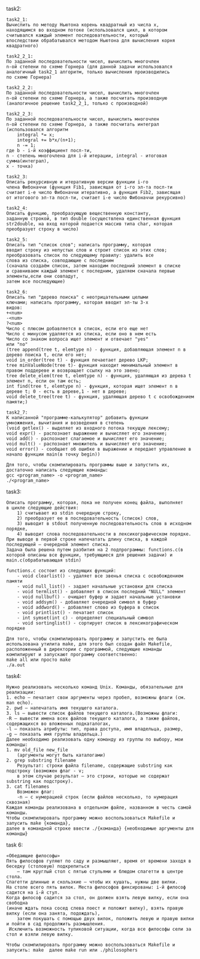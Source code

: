 task2:

    task2_1:
    Вычислить по методу Ньютона корень квадратный из числа x,
    находящимся во входном потоке (использовался цикл, в котором 
    считывался каждый элемент последовательности, который
    впоследствии обрабатывался методом Ньютона для вычисления корня
    квадратного)

    task2_2_1:
    По заданной последовательности чисел, вычислить многочлен
    n-ой степени по схеме Горнера (для данной задачи использовался
    аналогичный task2_1 алгоритм, только вычисления производились
    по схеме Горнера)

    task2_2_2:
    По заданной последовательности чисел, вычислить многочлен
    n-ой степени по схеме Горнера, а также посчитать производную 
    (аналогичное решение task2_2_1, только с производной)

    task2_2_3:
    По заданной последовательности чисел, вычислить многочлен
    n-ой степени по схеме Горнера, а также посчитать интеграл
    (использовался алгоритм  
        integral *= x;
        integral += b*x/(n+1);
        n -= 1;
    где b - i-й коэффициент посл-ти, 
    n - степень многочлена для i-й итерации, integral - итоговая сумма(интеграл), 
    x - точка)
	
    task2_3:
    Описать рекурсивную и итеративную версии функции i-го
    члена Фибоначчи (функция Fib1, зависящая от i-го эл-та посл-ти
    считает i-е число Фибоначчи итеративно, а функция Fib2, зависящая
    от итогового эл-та посл-ти, считает i-е число Фибоначчи рекурсивно)

    task2_4:
    Описать функцию, преобразующую вещественную константу, 
    заданную строкой, в тип double (осуществлена единственная функция
    str2double, на вход которой подается массив типа char, которая 
    преобразует строку в число)
	
	task2_5:
    Описать тип "список слов"; написать программу, которая
    вводит строку из непустых слов и строит список из этих слов;
    преобразовать список по следующему правилу: удалить все
    слова из списка, совподающие с последним
    (сначала создаём список, затем находим последний элемент в списке 
    и сравниваем каждый элемент с последним, удаляем сначала первые элементы,если они совпадут,
    затем все последующие)
    
	task2_6:
    Описать тип "дерево поиска" с неотрицательными целыми
    ключами; написать программу, которая вводит эл-ты 3-х
    видов:
    +<num>
    -<num>
    ?<num>
    Число с плюсом добавляется в список, если его еще нет
    Число с минусом удаляется из списка, если оно в нем есть
    Число со знаком вопроса ищет элемент и отвечает "yes"
    или "no"
    (tree append(tree t, elemtype n) - функция, добавляющая элемент n в дерево поиска t, если его нет;
    void in_order(tree t) - функция печаетает дерево LKP;
    tree minValueNode(tree t)- функция находит минимальный элемент в правом поддереве и возвращает ссылку на это звено;
    tree delete_elem(tree t, elemtype n) - функция, удаляющая из дерева t элемент n, если он там есть;
    int find(tree t, elemtype n) - функция, которая ищет элемент n в дереве t; 0 - есть в дереве,1 - нет в дереве;
    void delete_tree(tree t) - функция, удаляющая дерево t с освобождением памяти;)

    task2_7:
    К написанной "программе-калькулятор" добавить функции
    умножжения, вычитания и возведения в степень
    (void getlex() - выделяет из входного потока текущую лексему;
    void expr() - распознает выражение и вычисляет его значение;
    void add() - распознает слагаемое и вычисляет его значение;
    void mult() - распознает множитель и вычисляет его значение;
    void error() - сообщает об ошибке в выражении и передает управление в начало функции main(в точку begin))

    Для того, чтобы скомпилировать программы выше и запустить их, 
    достаточно написать следующие команды:
    gcc <program_name> -o <program_name>
    ./<program_name>
	
task3:

    Описать программу, которая, пока не получен конец файла, выполняет 
    в цикле следующие действия:
        1) cчитывает из stdin очередную строку,
        2) преобразует ее в последовательность (список) слов,
        3) выводит в stdout полученную последовательность слов в исходном порядке,
        4) выводит слова последовательности в лексикографическом порядке.
    При выводе в первой строке напечатать длину списка, в каждой последующей – очередной элемент списка.
    Задача была решена путем разбития на 2 подпрограммы: functions.c(в 
    которой описаны все функции, требующиеся для решения задачи) и
    main.c(обрабатывающая stdin)

    functions.c состоит из следующих функций:
        - void clearlist() - удаляет все звенья списка с освобождением памяти
        - void null_list() - задает начальные установки для списка
        - void termlist() - добавляет в список последний "NULL" элемент
        - void nullbuf() - очищает буфер и задает начальные установки
        - void addsym() - добавляет очередной символ в буфер
        - void addword() - добавляет слово из буфера в список
        - void printlist() - печатает список
        - int symset(int c) - определяет специальный символ
        - void sortinglist() - сортирует список в лексикографическом порядке
    
    Для того, чтобы скомпилировать программу и запустить ее была
    использована утилита make, для этого был создан файл Makefile,
    расположенный в директории с программой, следующие команды
    компилируют и запускают прoграмму соответственно:
    make all или просто make
	./a.out
task4:

    Нужно реализовать несколько команд Unix. Команды, обязательные для реализации:
    1. echo – печатает свои аргументы через пробел, возможны флаги (см. man echo). 
    2. pwd – напечатать имя текущего каталога.
    3. ls – вывести список файлов текущего каталога.(Возможны флаги:
    -R – вывести имена всех файлов текущего каталога, а также файлов, содержащихся во вложенных подкаталогах,
    -l – показать атрибуты: тип, права доступа, имя владельца, размер,
    -g – показать имя группы владельца.)
    Далее необходимо реализовать одну команду из группы по выбору, мои команды:
    1. mv old_file new_file 
        (аргументы могут быть каталогами)
    2. grep substring filename
        Результат: строки файла filename, содержащие substring как подстроку (возможен флаг - v; 
        в этом случае результат – это строки, которые не содержат substring как подстроку).
    3. cat filenames
        Возможен флаг:
        -n – с нумерацией строк (если файлов несколько, то нумерация сквозная)
    Каждая команды реализована в отдельном файле, названном в честь самой команды.
    Чтобы скомпилировать программу можно воспользоваться Makefile и запусить make {команда}, 
    далее в командной строке ввести ./{команда} {необходимые аргументы для команды}
task 6:
    
    «Обедающие философы»
    Пять философов гуляют по саду и размышляют, время от времени заходя в беседку (столовую) подкрепиться 
        — там круглый стол с пятью стульями и блюдом спагетти в центре стола. 
    Спагетти длинные и скользкие — чтобы их кушать, нужны две вилки. 
    На столе всего пять вилок. Места философов фиксированы: i-й философ садится на i-й стул. 
    Когда философ садится за стол, он должен взять левую вилку, если она свободна 
    (иначе ждать пока сосед слева поест и положит вилку), взять правую вилку (если она занята, подождать), 
        затем покушать с помощью двух вилок, положить левую и правую вилки и пойти в сад продолжить размышления.
     Исключить возможность тупиковой ситуации, когда все философы сели за стол и взяли левую вилку.
    
    Чтобы скомпилировать программу можно воспользоваться Makefile и запусить: make  далее make run или ./philosophers